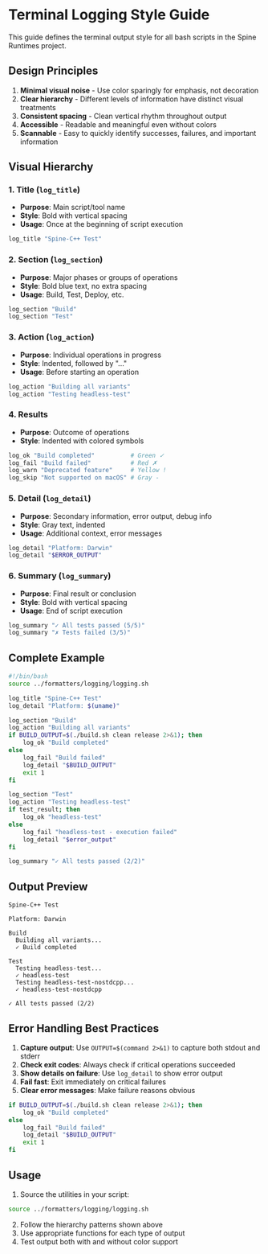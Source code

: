 # Terminal Logging Style Guide

This guide defines the terminal output style for all bash scripts in the Spine Runtimes project.

## Design Principles

1. **Minimal visual noise** - Use color sparingly for emphasis, not decoration
2. **Clear hierarchy** - Different levels of information have distinct visual treatments
3. **Consistent spacing** - Clean vertical rhythm throughout output
4. **Accessible** - Readable and meaningful even without colors
5. **Scannable** - Easy to quickly identify successes, failures, and important information

## Visual Hierarchy

### 1. Title (`log_title`)
- **Purpose**: Main script/tool name
- **Style**: Bold with vertical spacing
- **Usage**: Once at the beginning of script execution

```bash
log_title "Spine-C++ Test"
```

### 2. Section (`log_section`)
- **Purpose**: Major phases or groups of operations
- **Style**: Bold blue text, no extra spacing
- **Usage**: Build, Test, Deploy, etc.

```bash
log_section "Build"
log_section "Test"
```

### 3. Action (`log_action`)
- **Purpose**: Individual operations in progress
- **Style**: Indented, followed by "..."
- **Usage**: Before starting an operation

```bash
log_action "Building all variants"
log_action "Testing headless-test"
```

### 4. Results
- **Purpose**: Outcome of operations
- **Style**: Indented with colored symbols

```bash
log_ok "Build completed"          # Green ✓
log_fail "Build failed"           # Red ✗  
log_warn "Deprecated feature"     # Yellow !
log_skip "Not supported on macOS" # Gray -
```

### 5. Detail (`log_detail`)
- **Purpose**: Secondary information, error output, debug info
- **Style**: Gray text, indented
- **Usage**: Additional context, error messages

```bash
log_detail "Platform: Darwin"
log_detail "$ERROR_OUTPUT"
```

### 6. Summary (`log_summary`)
- **Purpose**: Final result or conclusion
- **Style**: Bold with vertical spacing
- **Usage**: End of script execution

```bash
log_summary "✓ All tests passed (5/5)"
log_summary "✗ Tests failed (3/5)"
```

## Complete Example

```bash
#!/bin/bash
source ../formatters/logging/logging.sh

log_title "Spine-C++ Test"
log_detail "Platform: $(uname)"

log_section "Build"
log_action "Building all variants"
if BUILD_OUTPUT=$(./build.sh clean release 2>&1); then
    log_ok "Build completed"
else
    log_fail "Build failed"
    log_detail "$BUILD_OUTPUT"
    exit 1
fi

log_section "Test"
log_action "Testing headless-test"
if test_result; then
    log_ok "headless-test"
else
    log_fail "headless-test - execution failed"
    log_detail "$error_output"
fi

log_summary "✓ All tests passed (2/2)"
```

## Output Preview

```
Spine-C++ Test

Platform: Darwin

Build
  Building all variants...
  ✓ Build completed

Test
  Testing headless-test...
  ✓ headless-test
  Testing headless-test-nostdcpp...
  ✓ headless-test-nostdcpp

✓ All tests passed (2/2)
```

## Error Handling Best Practices

1. **Capture output**: Use `OUTPUT=$(command 2>&1)` to capture both stdout and stderr
2. **Check exit codes**: Always check if critical operations succeeded
3. **Show details on failure**: Use `log_detail` to show error output
4. **Fail fast**: Exit immediately on critical failures
5. **Clear error messages**: Make failure reasons obvious

```bash
if BUILD_OUTPUT=$(./build.sh clean release 2>&1); then
    log_ok "Build completed"
else
    log_fail "Build failed"
    log_detail "$BUILD_OUTPUT"
    exit 1
fi
```

## Usage

1. Source the utilities in your script:
```bash
source ../formatters/logging/logging.sh
```

2. Follow the hierarchy patterns shown above
3. Use appropriate functions for each type of output
4. Test output both with and without color support